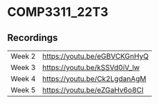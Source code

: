 # COMP3311_22T3

## Recordings

|        |                              |
| ------ | ---------------------------- |
| Week 2 | https://youtu.be/eGBVCKGnHyQ |
| Week 3 | https://youtu.be/kSSVd0iV_lw |
| Week 4 | https://youtu.be/Ck2LgdanAgM |
| Week 5 | https://youtu.be/eZGaHv6o8CI |
